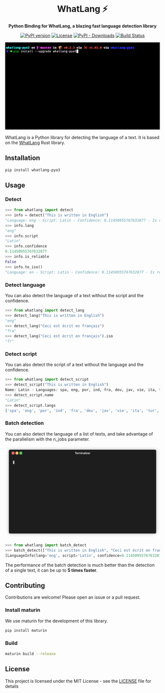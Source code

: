 <div align="center">
  <h1>WhatLang ⚡ </h1>
  <p>
    <strong>Python Binding for WhatLang, a blazing fast language detection library</strong>
  </p>
  <p>
    <a href="https://badge.fury.io/py/whatlang-pyo3"><img src="https://badge.fury.io/py/whatlang-pyo3.svg" alt="PyPI version" height="18"></a>
    <a href="https://pypi.org/project/whatlang-pyo3/"><img src="https://img.shields.io/github/license/omarmhaimdat/whatlang-pyo3
" alt="License" height="18"></a>
    <a href="https://pypi.org/project/whatlang-pyo3/"><img src="https://img.shields.io/pypi/dm/whatlang-pyo3" alt="PyPI - Downloads" height="18"></a>
    <a href="https://actions-badge.atrox.dev/omarmhaimdat/whatlang-pyo3/goto?ref=master"><img src="https://img.shields.io/endpoint.svg?url=https%3A%2F%2Factions-badge.atrox.dev%2Fomarmhaimdat%2Fwhatlang-pyo3%2Fbadge%3Fref%3Dmaster&style=flat" alt="Build Status" height="18"></a>
  </p>
  <p>
    <img src="assets/showcase.gif" alt="Showcase">
  </p>
</div>

<!-- 
[![PyPI version](https://badge.fury.io/py/whatlang-pyo3.svg)](https://badge.fury.io/py/whatlang-pyo3)
![License](https://img.shields.io/pypi/l) ![PyPI - Downloads](https://img.shields.io/pypi/dm/whatlang-pyo3)
[![Build Status](https://img.shields.io/endpoint.svg?url=https%3A%2F%2Factions-badge.atrox.dev%2Fomarmhaimdat%2Fwhatlang-pyo3%2Fbadge%3Fref%3Dmaster&style=flat)](https://actions-badge.atrox.dev/omarmhaimdat/whatlang-pyo3/goto?ref=master)

![Showcase](showcase.gif) -->

WhatLang is a Python library for detecting the language of a text. It is based on the [WhatLang](https://github.com/greyblake/whatlang-rs) Rust library.

## Installation

```bash
pip install whatlang-pyo3
```

## Usage

### Detect

```python
>>> from whatlang import detect
>>> info = detect("This is written in English")
"Language: eng - Script: Latin - Confidence: 0.11450955767632877 - Is reliable: false"
>>> info.lang
"eng"
>>> info.script
"Latin"
>>> info.confidence
0.11450955767632877
>>> info.is_reliable
False
>>> info.to_iso()
"Language: en - Script: Latin - Confidence: 0.11450955767632877 - Is reliable: false"
```

### Detect language

You can also detect the language of a text without the script and the confidence.

```python
>>> from whatlang import detect_lang
>>> detect_lang("This is written in English")
"eng"
>>> detect_lang("Ceci est écrit en français")
"fra"
>>> detect_lang("Ceci est écrit en français").iso
"fr"
```

### Detect script

You can also detect the script of a text without the language and the confidence.

```python
>>> from whatlang import detect_script
>>> detect_script("This is written in English")
Name: Latin - Languages: spa, eng, por, ind, fra, deu, jav, vie, ita, tur, pol, ron, hrv, nld, uzb, hun, aze, ces, zul, swe, aka, sna, afr, fin, slk, tgl, tuk, dan, nob, cat, lit, slv, epo, lav, est, lat
>>> detect_script.name
"Latin"
>>> detect_script.langs
['spa', 'eng', 'por', 'ind', 'fra', 'deu', 'jav', 'vie', 'ita', 'tur', 'pol', 'ron', 'hrv', 'nld', 'uzb', 'hun', 'aze', 'ces', 'zul', 'swe', 'aka', 'sna', 'afr', 'fin', 'slk', 'tgl', 'tuk', 'dan', 'nob', 'cat', 'lit', 'slv', 'epo', 'lav', 'est', 'lat']
```

### Batch detection

You can also detect the language of a list of texts, and take advantage of the parallelism with the n_jobs parameter.

[![Batch detection](assets/batch.gif)](assets/batch.gif)

```python
>>> from whatlang import batch_detect
>>> batch_detect(["This is written in English", "Ceci est écrit en français"], n_jobs=-1)
[LanguageInfo(lang='eng', script='Latin', confidence=0.11450955767632877, is_reliable=False), LanguageInfo(lang='fra', script='Latin', confidence=0.11450955767632877, is_reliable=False)]
```

The performance of the batch detection is much better than the detection of a single text, it can be up to **5 times faster**.

## Contributing

Contributions are welcome! Please open an issue or a pull request.

### Install maturin

We use maturin for the development of this library.

```bash
pip install maturin
```

### Build

```bash
maturin build --release
```

## License

This project is licensed under the MIT License - see the [LICENSE](LICENSE) file for details
